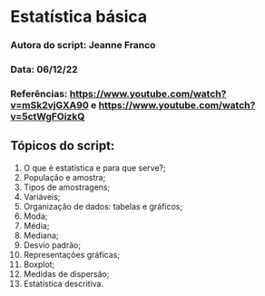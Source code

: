# Estatística básica

### Autora do script: Jeanne Franco
### Data: 06/12/22
### Referências: https://www.youtube.com/watch?v=mSk2vjGXA90 e https://www.youtube.com/watch?v=5ctWgFOizkQ

## Tópicos do script:

1. O que é estatística e para que serve?;
2. População e amostra;
3. Tipos de amostragens;
4. Variáveis;
5. Organização de dados: tabelas e gráficos;
6. Moda;
7. Média;
8. Mediana;
9. Desvio padrão;
10. Representações gráficas;
11. Boxplot;
12. Medidas de dispersão;
13. Estatística descritiva.
